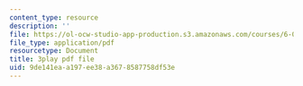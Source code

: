 ```yaml
---
content_type: resource
description: ''
file: https://ol-ocw-studio-app-production.s3.amazonaws.com/courses/6-004-computation-structures-spring-2017/9de141eaa197ee38a3678587758df53e_5mJd--JCwBI.pdf
file_type: application/pdf
resourcetype: Document
title: 3play pdf file
uid: 9de141ea-a197-ee38-a367-8587758df53e
---
```

